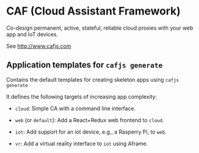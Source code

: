 # CAF (Cloud Assistant Framework)

Co-design permanent, active, stateful, reliable cloud proxies with your web app and IoT devices.

See http://www.cafjs.com

## Application templates for `cafjs generate`

Contains the default templates for creating skeleton apps using `cafjs generate`

It defines the following targets of increasing app complexity:

* `cloud`: Simple CA with a command line interface.

* `web` (or `default`): Add a React+Redux web frontend to `cloud`.

* `iot`: Add support for an iot device, e.g., a Rasperry Pi, to `web`.

* `vr`: Add a virtual reality interface to `iot` using Aframe.
